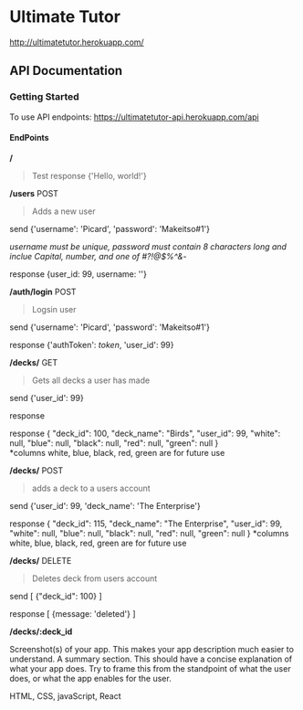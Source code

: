 # Ultimate Tutor
http://ultimatetutor.herokuapp.com/

## API Documentation
### Getting Started
To use API endpoints:
https://ultimatetutor-api.herokuapp.com/api

#### EndPoints
**/**
>Test
response 
    {'Hello, world!'}
    

**/users**  POST
>Adds a new user

send 
    {'username': 'Picard', 'password': 'Makeitso#1'}


*username must be unique, password must contain 8 characters long and inclue Capital, number, and one of #?!@$%^&*-

response  {user_id: 99, username: ''}

**/auth/login**  POST
>Logsin user

send 
    {'username': 'Picard', 'password': 'Makeitso#1'}

response 
    {'authToken': *token*, 'user_id': 99}

**/decks/**   GET
>Gets all decks a user has made

send 
    {'user_id': 99}

response


response 
    {
    "deck_id": 100,
    "deck_name": "Birds",
    "user_id": 99,
    "white": null,
    "blue": null,
    "black": null,
    "red": null,
    "green": null
    }  
*columns white, blue, black, red, green are for future use

**/decks/**   POST
>adds a deck to a users account

send 
    {'user_id': 99, 'deck_name': 'The Enterprise'}

response 
    {
    "deck_id": 115,
    "deck_name": "The Enterprise",
    "user_id": 99,
    "white": null,
    "blue": null,
    "black": null,
    "red": null,
    "green": null
    }
    *columns white, blue, black, red, green are for future use

**/decks/**  DELETE
>Deletes deck from users account

send
    [
        {"deck_id": 100}
    ]
    
response
    [
        {message: 'deleted'}
    ]

**/decks/:deck_id**

Screenshot(s) of your app. This makes your app description much easier to understand.
A summary section. This should have a concise explanation of what your app does. Try to frame this from the standpoint of what the user does, or what the app enables for the user.

HTML, CSS, javaScript, React
